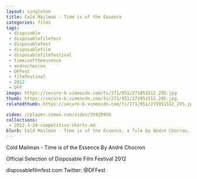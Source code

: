 ```yaml
---
layout: singleton
title: Cold Mailman - Time is of the Essence
categories: films
tags:
 - disposable
 - disposablefilmfest
 - disposablefest
 - disposablefilm
 - disposablefilmfestival
 - timeisoftheessence
 - andrechocron
 - DFFest
 - filmfestival
 - 2012
 - DFF
image: https://secure-b.vimeocdn.com/ts/271/951/271951512_295.jpg
thumb: https://secure-b.vimeocdn.com/ts/271/951/271951512_295.jpg
relatedthumb: https://secure-b.vimeocdn.com/ts/271/951/271951512_295.jpg

video: //player.vimeo.com/video/39429956
collections:
 - 2012-3-24-competitive-shorts.md
blurb: Cold Mailman - Time is of the Essence, a film by André Chocron.
---
```


Cold Mailman - Time is of the Essence
By André Chocron

Official Selection of Disposable Film Festival 2012

disposablefilmfest.com
Twitter: @DFFest